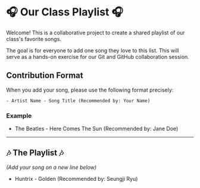 # 🎧 Our Class Playlist 🎧

Welcome! This is a collaborative project to create a shared playlist of our class's favorite songs.

The goal is for everyone to add one song they love to this list. This will serve as a hands-on exercise for our Git and GitHub collaboration session.

## Contribution Format

When you add your song, please use the following format precisely:

`- Artist Name - Song Title (Recommended by: Your Name)`

### Example

- The Beatles - Here Comes The Sun (Recommended by: Jane Doe)
---

## 🎶 The Playlist 🎶

*(Add your song on a new line below)*

- Huntrix - Golden (Recommended by: Seungji Ryu)